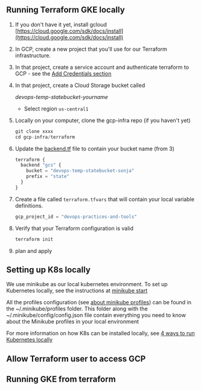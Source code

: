 ## Running Terraform GKE locally
1. If you don't have it yet, install gcloud [https://cloud.google.com/sdk/docs/install](https://cloud.google.com/sdk/docs/install)
2. In GCP, create a new project that you'll use for our Terraform infrastructure. 
3. In that project, create a service account and authenticate terraform to GCP - see the [Add Credentials section](https://registry.terraform.io/providers/hashicorp/google/latest/docs/guides/getting_started#adding-credentials)
4. In that project, create a Cloud Storage bucket called 
    
    *devops-temp-statebucket-yourname*
    
    - Select region `us-central1`

5. Locally on your computer, clone the gcp-infra repo (if you haven't yet)
    
    ```jsx
    git clone xxxx
    cd gcp-infra/terraform
    ```
    
6. Update the [backend.tf](http://backend.tf) file to contain your bucket name (from 3)
    
    ```jsx
    terraform {
      backend "gcs" {
        bucket = "devops-temp-statebucket-sonja"
        prefix = "state"
      }
    }
    ```
7. Create a file called `terraform.tfvars` that will contain your local variable definitions.
    
    ```jsx
    gcp_project_id = "devops-practices-and-tools"
    ```
    
8. Verify that your Terraform configuration is valid
    
    ```jsx
    terraform init
    ```

9. plan and apply

## Setting up K8s locally
We use minikube as our local kubernetes environment. To set up Kubernetes locally, see the instructions at [minikube start](https://minikube.sigs.k8s.io/docs/start/)

All the profiles configuration (see [about minikube profiles](https://faun.pub/using-minikube-profiles-def2477e968a)) can be found in the ~/.minikube/profiles folder. 
This folder along with the ~/.minikube/config/config.json file contain everything you need to know about the Minikube profiles in your local environment

For more information on how K8s can be installed locally, see [4 ways to run Kubernetes locally](https://opensource.com/article/20/11/run-kubernetes-locally)

## Allow Terraform user to access GCP

## Running GKE from terraform
